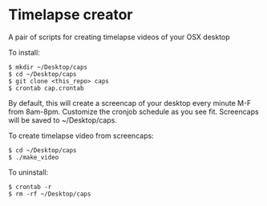 Timelapse creator
=================

A pair of scripts for creating timelapse videos of your OSX desktop

To install:

    $ mkdir ~/Desktop/caps
    $ cd ~/Desktop/caps
    $ git clone <this_repo> caps
    $ crontab cap.crontab

By default, this will create a screencap of your desktop every minute M-F from 8am-8pm. Customize the
cronjob schedule as you see fit. Screencaps will be saved to ~/Desktop/caps.

To create timelapse video from screencaps:

    $ cd ~/Desktop/caps
    $ ./make_video

To uninstall:

    $ crontab -r
    $ rm -rf ~/Desktop/caps
